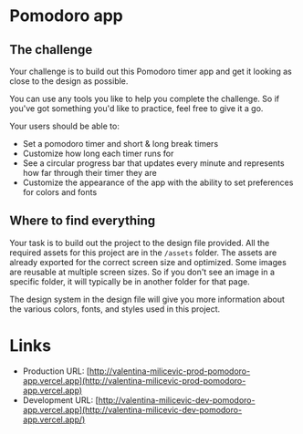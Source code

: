 # Pomodoro app

## The challenge

Your challenge is to build out this Pomodoro timer app and get it looking as close to the design as possible.

You can use any tools you like to help you complete the challenge. So if you've got something you'd like to practice, feel free to give it a go.

Your users should be able to:

- Set a pomodoro timer and short & long break timers
- Customize how long each timer runs for
- See a circular progress bar that updates every minute and represents how far through their timer they are
- Customize the appearance of the app with the ability to set preferences for colors and fonts

## Where to find everything

Your task is to build out the project to the design file provided.
All the required assets for this project are in the `/assets` folder. The assets are already exported for the correct screen size and optimized. Some images are reusable at multiple screen sizes. So if you don't see an image in a specific folder, it will typically be in another folder for that page.

The design system in the design file will give you more information about the various colors, fonts, and styles used in this project.

# Links

- Production URL: [http://valentina-milicevic-prod-pomodoro-app.vercel.app](http://valentina-milicevic-prod-pomodoro-app.vercel.app)
- Development URL: [http://valentina-milicevic-dev-pomodoro-app.vercel.app](http://valentina-milicevic-dev-pomodoro-app.vercel.app/)
